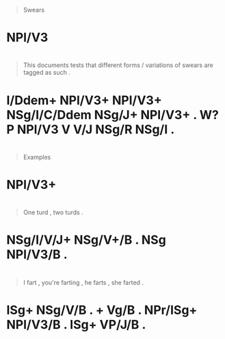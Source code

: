 > Swears
# NPl/V3
>
#
> This    documents tests   that         different forms   / variations of swears are tagged as    such  .
# I/Ddem+ NPl/V3+   NPl/V3+ NSg/I/C/Ddem NSg/J+    NPl/V3+ . W?         P  NPl/V3 V   V/J    NSg/R NSg/I .
>
#
> Examples
# NPl/V3+
>
#
> One        turd     , two turds    .
# NSg/I/V/J+ NSg/V+/B . NSg NPl/V3/B .
>
#
> I    fart    , you're farting , he       farts    , she  farted .
# ISg+ NSg/V/B . +      Vg/B    . NPr/ISg+ NPl/V3/B . ISg+ VP/J/B .
